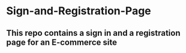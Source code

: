 # Sign-and-Registration-Page
## This repo contains a sign in and a registration page for an E-commerce site
